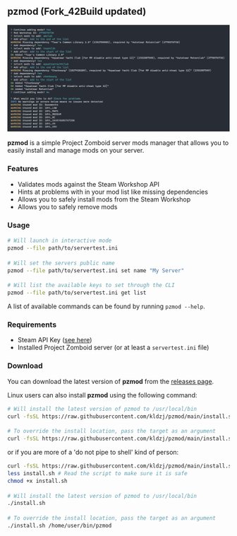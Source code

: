## pzmod (Fork_42Build updated)

![Project Banner showing usage example](/.github/banner.png?raw=true)

**pzmod** is a simple Project Zomboid server mods manager that allows you to easily install and manage mods on your server.

### Features

- Validates mods against the Steam Workshop API
- Hints at problems with in your mod list like missing dependencies
- Allows you to safely install mods from the Steam Workshop
- Allows you to safely remove mods

### Usage

```bash
# Will launch in interactive mode
pzmod --file path/to/servertest.ini

# Will set the servers public name
pzmod --file path/to/servertest.ini set name "My Server"

# Will list the available keys to set through the CLI
pzmod --file path/to/servertest.ini get list
```

A list of available commands can be found by running `pzmod --help`.

### Requirements

- Steam API Key ([see here](https://steamcommunity.com/dev/apikey))
- Installed Project Zomboid server (or at least a `servertest.ini` file)

### Download

You can download the latest version of **pzmod** from the [releases page](https://github.com/kldzj/pzmod/releases).

Linux users can also install **pzmod** using the following command:

```bash
# Will install the latest version of pzmod to /usr/local/bin
curl -fsSL https://raw.githubusercontent.com/kldzj/pzmod/main/install.sh | bash -s

# To override the install location, pass the target as an argument
curl -fsSL https://raw.githubusercontent.com/kldzj/pzmod/main/install.sh | bash -s -- /home/user/bin/pzmod
```

or if you are more of a 'do not pipe to shell' kind of person:

```bash
curl -fsSL https://raw.githubusercontent.com/kldzj/pzmod/main/install.sh -o install.sh
less install.sh # Read the script to make sure it is safe
chmod +x install.sh

# Will install the latest version of pzmod to /usr/local/bin
./install.sh

# To override the install location, pass the target as an argument
./install.sh /home/user/bin/pzmod
```
